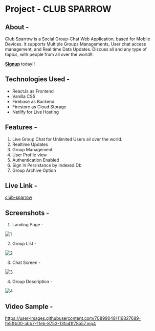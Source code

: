 # Project - CLUB SPARROW

## About -
Club Sparrow is a Social Group-Chat Web Application, based for Mobile Devices. 
It supports Multiple Groups Managements, User chat access management, and Real time Data Updates.
Discuss all and any type of topics, with people from all over the world!!. 

**[Signup](https://club-sparrow.netlify.app/signup)** today!!

## Technologies Used - 
- ReactJs as Frontend
- Vanilla CSS
- Firebase as Backend
- Firestore as Cloud Storage
- Netlify for Live Hosting

## Features - 
1. Live Group Chat for Unlimited Users all over the world.
2. Realtime Updates
3. Group Management
4. User Profile view
5. Authentication Enabled
6. Sign In Persistance by Indexed Db
7. Group Archive Option


## Live Link - 
[club-sparrow](https://club-sparrow.netlify.app/)

## Screenshots - 
1. Landing Page - 

![1](https://user-images.githubusercontent.com/70899048/116827630-a1644500-abb7-11eb-9158-5f062f2d6a76.JPG)


2. Group List -

![2](https://user-images.githubusercontent.com/70899048/116827631-a1644500-abb7-11eb-8c90-712a131b5d75.JPG)

3. Chat Screen -

![3](https://user-images.githubusercontent.com/70899048/116827632-a1fcdb80-abb7-11eb-95a5-de259012169b.JPG)

4. Group Description -

![4](https://user-images.githubusercontent.com/70899048/116827628-a0331800-abb7-11eb-8d0a-7ee8d89c4496.JPG)

## Video Sample -
https://user-images.githubusercontent.com/70899048/116827689-fe5ffb00-abb7-11eb-8753-13fa41f78a57.mp4
